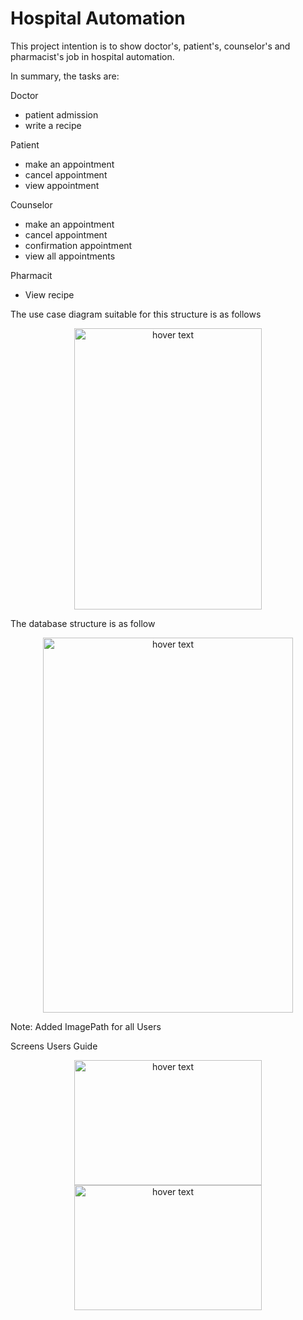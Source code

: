 # Hospital Automation
 This project intention is to show doctor's, patient's, counselor's and pharmacist's job in hospital automation.
 
 In summary, the tasks are:
 
 Doctor
 - patient admission 
 - write a recipe

 Patient
 - make an appointment
 - cancel appointment
 - view appointment
 
 Counselor
 - make an appointment
 - cancel appointment
 - confirmation appointment
 - view all appointments

 Pharmacit
 - View recipe

The use case diagram suitable for this structure is as follows

<p align="center">
  <img src="https://user-images.githubusercontent.com/82450697/126831365-b67a0e88-d62d-43be-bb78-9d021384bcb6.png"  width="300px" height="450px" title="hover text">
</p>

The database structure is as follow

<p align="center">
  <img src="https://user-images.githubusercontent.com/82450697/126034809-e3f8625b-3504-4f16-a0eb-b0b2c135a3f6.png"  width="400px" height="600px" title="hover text">
</p>
Note: Added ImagePath for all Users

Screens Users Guide

<p align="center">
  <img src="https://user-images.githubusercontent.com/82450697/126832540-aff52314-4ec9-4107-834a-9df19a8a7a05.PNG"  width="300px" height="200px" title="hover text">
  <img src="https://user-images.githubusercontent.com/82450697/126832561-9d78355c-e8e8-4ace-a5ff-f07fc0bd7d9e.PNG"  width="300px" height="200px" title="hover text">
</p>

